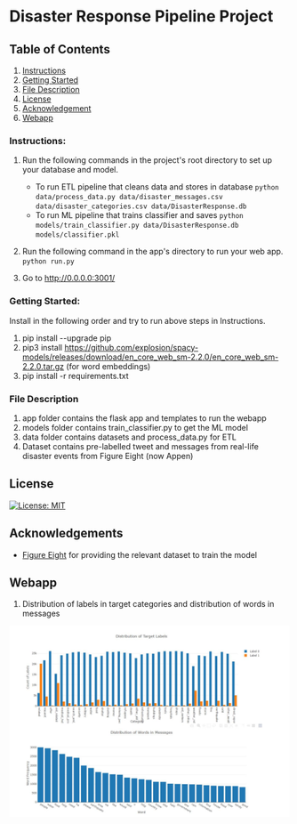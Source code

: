 # Disaster Response Pipeline Project

## Table of Contents
1. [Instructions](#description)
2. [Getting Started](#getting_started)
3. [File Description](#file_desc)
4. [License](#license)
5. [Acknowledgement](#acknowledgement)
6. [Webapp](#screenshots)

<a name="descripton"></a>
### Instructions:
1. Run the following commands in the project's root directory to set up your database and model.

    - To run ETL pipeline that cleans data and stores in database
        `python data/process_data.py data/disaster_messages.csv data/disaster_categories.csv data/DisasterResponse.db`
    - To run ML pipeline that trains classifier and saves
        `python models/train_classifier.py data/DisasterResponse.db models/classifier.pkl`

2. Run the following command in the app's directory to run your web app.
    `python run.py`

3. Go to http://0.0.0.0:3001/

<a name="getting_started"></a>
### Getting Started:
Install in the following order and try to run above steps in Instructions.

1. pip install --upgrade pip 
2. pip3 install https://github.com/explosion/spacy-models/releases/download/en_core_web_sm-2.2.0/en_core_web_sm-2.2.0.tar.gz (for word embeddings)
3. pip install -r requirements.txt
<a name="file_desc"></a>
### File Description
1. app folder contains the flask app and templates to run the webapp
2. models folder contains train_classifier.py to get the ML model
3. data folder contains datasets and process_data.py for ETL
4. Dataset contains pre-labelled tweet and messages from real-life disaster events from Figure Eight (now Appen)

<a name="license"></a>
## License
[![License: MIT](https://img.shields.io/badge/License-MIT-yellow.svg)](https://opensource.org/licenses/MIT)

<a name="acknowledgement"></a>
## Acknowledgements
* [Figure Eight](https://www.figure-eight.com/) for providing the relevant dataset to train the model

<a name="screenshots"></a>
## Webapp

1. Distribution of labels in target categories and distribution of words in messages

![Data_distribution](screenshots/data_distribution.JPG)

